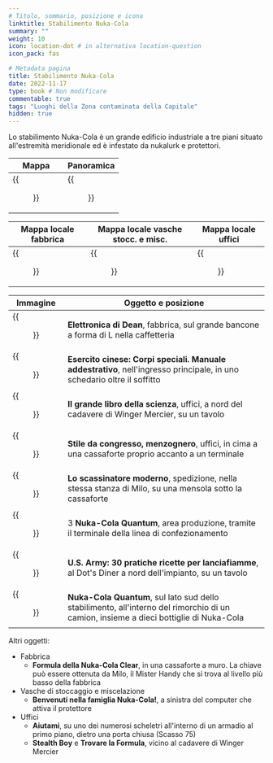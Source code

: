 ```yaml
---
# Titolo, sommario, posizione e icona
linktitle: Stabilimento Nuka-Cola
summary: ""
weight: 10
icon: location-dot # in alternativa location-question
icon_pack: fas

# Metadata pagina
title: Stabilimento Nuka-Cola
date: 2022-11-17
type: book # Non modificare
commentable: true
tags: "Luoghi della Zona contaminata della Capitale"
hidden: true
---
```





Lo stabilimento Nuka-Cola è un grande edificio industriale a tre piani situato all'estremità meridionale ed è infestato da nukalurk e protettori.

| Mappa                                       | Panoramica                              |
| ------------------------------------------- | --------------------------------------- |
| {{<figure src="Nuka_Cola_Plant_loc.webp">}} | {{<figure src="Nuka-Cola_Plant.webp">}} |

| Mappa locale fabbrica                         | Mappa locale vasche stocc. e misc.                      | Mappa locale uffici                     |
| --------------------------------------------- | ------------------------------------------------------- | --------------------------------------- |
| {{<figure src="NCP_factory_floor_map.webp">}} | {{<figure src="NCP_storage_and_mixing_vats_map.webp">}} | {{<figure src="NCP_offices_map.webp">}} |

| Immagine                                                   | Oggetto e posizione                                                                                                                    |
| ---------------------------------------------------------- | -------------------------------------------------------------------------------------------------------------------------------------- |
| {{<figure src="Dean's_Electronics_Nuka-Cola_plant.webp">}} | **Elettronica di Dean**, fabbrica, sul grande bancone a forma di L nella caffetteria                                                   |
| {{<figure src="FO3_CA_SOTM_Nuka_Cola_Plant.webp">}}        | **Esercito cinese: Corpi speciali. Manuale addestrativo**, nell'ingresso principale, in uno schedario oltre il soffitto                |
| {{<figure src="BB_of_Science_Nuka-Cola_plant.webp">}}      | **Il grande libro della scienza**, uffici, a nord del cadavere di Winger Mercier, su un tavolo                                         |
| {{<figure src="FO3_LCS_Nuka_Cola_Plant.webp">}}            | **Stile da congresso, menzognero**, uffici, in cima a una cassaforte proprio accanto a un terminale                                    |
| {{<figure src="Tumblers_Today_Nuka-Cola_plant.webp">}}     | **Lo scassinatore moderno**, spedizione, nella stessa stanza di Milo, su una mensola sotto la cassaforte                               |
| {{<figure src="NCQ_Nuka_Cola_Plant.jpg">}}                 | 3 **Nuka-Cola Quantum**, area produzione, tramite il terminale della linea di confezionamento                                          |
| {{<figure src="US_Army_HFR_Dot's_Diner.webp">}}            | **U.S. Army: 30 pratiche ricette per lanciafiamme**, al Dot's Diner a nord dell'impianto, su un tavolo                                 |
| {{<figure src="FO3_Nuka_Cola_Plant_Quantum_truck.webp">}}  | **Nuka-Cola Quantum**, sul lato sud dello stabilimento, all'interno del rimorchio di un camion, insieme a dieci bottiglie di Nuka-Cola |


Altri oggetti:
- Fabbrica
	- **Formula della Nuka-Cola Clear**, in una cassaforte a muro. La chiave può essere ottenuta da Milo, il  Mister Handy che si trova al livello più basso della fabbrica
- Vasche di stoccaggio e miscelazione
	- **Benvenuti nella famiglia Nuka-Cola!**, a sinistra del computer che attiva il protettore
- Uffici
	- **Aiutami**, su uno dei numerosi scheletri all'interno di un armadio al primo piano, dietro una porta chiusa (Scasso 75)
	- **Stealth Boy** e **Trovare la Formula**, vicino al cadavere di Winger Mercier


